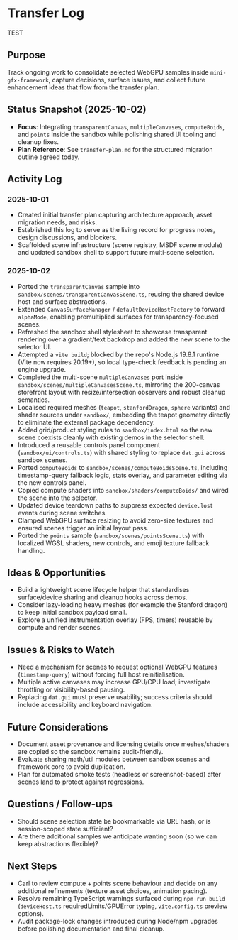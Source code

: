 # Transfer Log
TEST
## Purpose
Track ongoing work to consolidate selected WebGPU samples inside `mini-gfx-framework`, capture decisions, surface issues, and collect future enhancement ideas that flow from the transfer plan.

## Status Snapshot (2025-10-02)
- **Focus**: Integrating `transparentCanvas`, `multipleCanvases`, `computeBoids`, and `points` inside the sandbox while polishing shared UI tooling and cleanup fixes.
- **Plan Reference**: See `transfer-plan.md` for the structured migration outline agreed today.

## Activity Log

### 2025-10-01
- Created initial transfer plan capturing architecture approach, asset migration needs, and risks.
- Established this log to serve as the living record for progress notes, design discussions, and blockers.
- Scaffolded scene infrastructure (scene registry, MSDF scene module) and updated sandbox shell to support future multi-scene selection.

### 2025-10-02
- Ported the `transparentCanvas` sample into `sandbox/scenes/transparentCanvasScene.ts`, reusing the shared device host and surface abstractions.
- Extended `CanvasSurfaceManager` / `defaultDeviceHostFactory` to forward `alphaMode`, enabling premultiplied surfaces for transparency-focused scenes.
- Refreshed the sandbox shell stylesheet to showcase transparent rendering over a gradient/text backdrop and added the new scene to the selector UI.
- Attempted a `vite build`; blocked by the repo's Node.js 19.8.1 runtime (Vite now requires 20.19+), so local type-check feedback is pending an engine upgrade.
- Completed the multi-scene `multipleCanvases` port inside `sandbox/scenes/multipleCanvasesScene.ts`, mirroring the 200-canvas storefront layout with resize/intersection observers and robust cleanup semantics.
- Localised required meshes (`teapot`, `stanfordDragon`, `sphere` variants) and shader sources under `sandbox/`, embedding the teapot geometry directly to eliminate the external package dependency.
- Added grid/product styling rules to `sandbox/index.html` so the new scene coexists cleanly with existing demos in the selector shell.
- Introduced a reusable controls panel component (`sandbox/ui/controls.ts`) with shared styling to replace `dat.gui` across sandbox scenes.
- Ported `computeBoids` to `sandbox/scenes/computeBoidsScene.ts`, including timestamp-query fallback logic, stats overlay, and parameter editing via the new controls panel.
- Copied compute shaders into `sandbox/shaders/computeBoids/` and wired the scene into the selector.
- Updated device teardown paths to suppress expected `device.lost` events during scene switches.
- Clamped WebGPU surface resizing to avoid zero-size textures and ensured scenes trigger an initial layout pass.
- Ported the `points` sample (`sandbox/scenes/pointsScene.ts`) with localized WGSL shaders, new controls, and emoji texture fallback handling.

## Ideas & Opportunities
- Build a lightweight scene lifecycle helper that standardises surface/device sharing and cleanup hooks across demos.
- Consider lazy-loading heavy meshes (for example the Stanford dragon) to keep initial sandbox payload small.
- Explore a unified instrumentation overlay (FPS, timers) reusable by compute and render scenes.

## Issues & Risks to Watch
- Need a mechanism for scenes to request optional WebGPU features (`timestamp-query`) without forcing full host reinitialisation.
- Multiple active canvases may increase GPU/CPU load; investigate throttling or visibility-based pausing.
- Replacing `dat.gui` must preserve usability; success criteria should include accessibility and keyboard navigation.

## Future Considerations
- Document asset provenance and licensing details once meshes/shaders are copied so the sandbox remains audit-friendly.
- Evaluate sharing math/util modules between sandbox scenes and framework core to avoid duplication.
- Plan for automated smoke tests (headless or screenshot-based) after scenes land to protect against regressions.

## Questions / Follow-ups
- Should scene selection state be bookmarkable via URL hash, or is session-scoped state sufficient?
- Are there additional samples we anticipate wanting soon (so we can keep abstractions flexible)?

## Next Steps
- Carl to review compute + points scene behaviour and decide on any additional refinements (texture asset choices, animation pacing).
- Resolve remaining TypeScript warnings surfaced during `npm run build` (`deviceHost.ts` requiredLimits/GPUError typing, `vite.config.ts` preview options).
- Audit package-lock changes introduced during Node/npm upgrades before polishing documentation and final cleanup.

